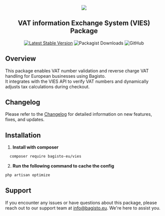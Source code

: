 <div align="center">
  <a href="https://bagisto.eu"><img src="https://bagisto.com/wp-content/themes/bagisto/images/logo.png"></a>
  <h2>VAT information Exchange System (VIES) Package</h2>
</div>

<div align="center">
    <a href="https://packagist.org/packages/bagisto-eu/vies"><img alt="Latest Stable Version" src="https://img.shields.io/packagist/v/bagisto-eu/vies"></a> <img alt="Packagist Downloads" src="https://img.shields.io/packagist/dt/bagisto-eu/vies"> <img alt="GitHub" src="https://img.shields.io/github/license/bagisto-europe/vies">
</div>

## Overview

This package enables VAT number validation and reverse charge VAT handling for European businesses using Bagisto.  
It integrates with the VIES API to verify VAT numbers and dynamically adjusts tax calculations during checkout.

## Changelog

Please refer to the [Changelog](CHANGELOG.md) for detailed information on new features, fixes, and updates.

## Installation

1. **Install with composer**  
 ```bash
   composer require bagisto-eu/vies
```

2. **Run the following command to cache the config**

```bash
php artisan optimize
```

## Support
If you encounter any issues or have questions about this package, please reach out to our support team at [info@bagisto.eu](mailto:info@bagisto.eu). We're here to assist you.
